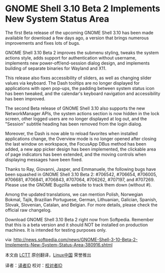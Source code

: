 GNOME Shell 3.10 Beta 2 Implements New System Status Area
=========================================================

The first Beta release of the upcoming GNOME Shell 3.10 has been made available for download a few days ago, a version that brings numerous improvements and fixes lots of bugs. 

GNOME Shell 3.10 Beta 2 improves the submenu styling, tweaks the system actions style, adds support for authentication without username, implements new power-off/end-session dialog design, and implements building of separate binaries for Wayland and X11.

This release also fixes accessibility of sliders, as well as changing slider values via keyboard. The Dash tooltips are no longer displayed for applications with open pop-ups, the padding between system status icon has been tweaked, and the calendar's keyboard navigation and accessibility has been improved.

The second Beta release of GNOME Shell 3.10 also supports the new NetworkManager APIs, the system actions section is now hidden in the lock screen, other logged users are no longer displayed at log out, and the "Session" subtitle heading has been removed from the login dialog.

Moreover, the Dash is now able to reload favorites when installed applications change, the Overview mode is no longer opened after closing the last window on workspace, the FocusApp DBus method has been added, a new app picker design has been implemented, the clickable area of page indicators has been extended, and the moving controls when displaying messages have been fixed.

Thanks to Ray, Giovanni, Jasper, and Emmanuele, the following bugs have been squashed in GNOME Shell 3.10 Beta 2: #706542, #706654, #706005, #706681, #706841, #706843, #707064, #706262, #707197, and #707269. Please use the GNOME Bugzilla website to track them down (without #).

Among the updated translations, we can mention Polish, Norwegian Bokmal, Tajik, Brazilian Portuguese, German, Lithuanian, Galician, Spanish, Slovak, Slovenian, Catalan, and Belgian. For more details, please check the official raw changelog.

Download GNOME Shell 3.10 Beta 2 right now from Softpedia. Remember that this is a beta version and it should NOT be installed on production machines. It is intended for testing purposes only.

via: http://news.softpedia.com/news/GNOME-Shell-3-10-Beta-2-Implements-New-System-Status-Area-380916.shtml

本文由 [LCTT][] 原创翻译，[Linux中国][] 荣誉推出

译者：[译者ID][] 校对：[校对者ID][]


[LCTT]:https://github.com/LCTT/TranslateProject
[Linux中国]:http://www.linux.cn/
[译者ID]:http://www.linux.cn/space/译者ID
[校对者ID]:http://www.linux.cn/space/校对者ID

